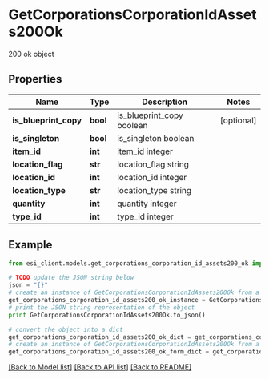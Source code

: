 # GetCorporationsCorporationIdAssets200Ok

200 ok object

## Properties

Name | Type | Description | Notes
------------ | ------------- | ------------- | -------------
**is_blueprint_copy** | **bool** | is_blueprint_copy boolean | [optional] 
**is_singleton** | **bool** | is_singleton boolean | 
**item_id** | **int** | item_id integer | 
**location_flag** | **str** | location_flag string | 
**location_id** | **int** | location_id integer | 
**location_type** | **str** | location_type string | 
**quantity** | **int** | quantity integer | 
**type_id** | **int** | type_id integer | 

## Example

```python
from esi_client.models.get_corporations_corporation_id_assets200_ok import GetCorporationsCorporationIdAssets200Ok

# TODO update the JSON string below
json = "{}"
# create an instance of GetCorporationsCorporationIdAssets200Ok from a JSON string
get_corporations_corporation_id_assets200_ok_instance = GetCorporationsCorporationIdAssets200Ok.from_json(json)
# print the JSON string representation of the object
print GetCorporationsCorporationIdAssets200Ok.to_json()

# convert the object into a dict
get_corporations_corporation_id_assets200_ok_dict = get_corporations_corporation_id_assets200_ok_instance.to_dict()
# create an instance of GetCorporationsCorporationIdAssets200Ok from a dict
get_corporations_corporation_id_assets200_ok_form_dict = get_corporations_corporation_id_assets200_ok.from_dict(get_corporations_corporation_id_assets200_ok_dict)
```
[[Back to Model list]](../README.md#documentation-for-models) [[Back to API list]](../README.md#documentation-for-api-endpoints) [[Back to README]](../README.md)


